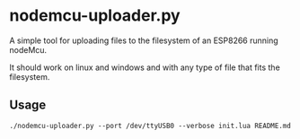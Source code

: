 nodemcu-uploader.py
===================


A simple tool for uploading files to the filesystem of an
ESP8266 running nodeMcu.

It should work on linux and windows and with any type of file 
that fits the filesystem.


Usage
-----
```
./nodemcu-uploader.py --port /dev/ttyUSB0 --verbose init.lua README.md


```

 